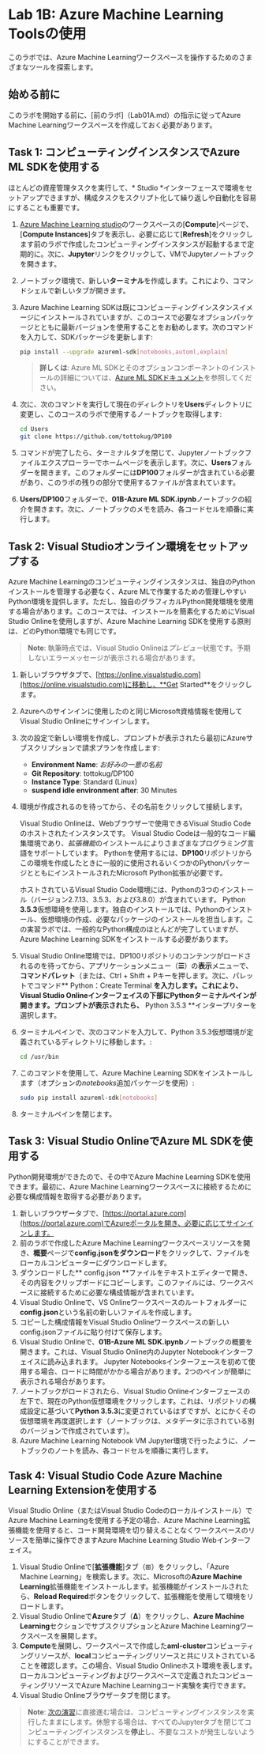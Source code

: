 # Lab 1B: Azure Machine Learning Toolsの使用

このラボでは、Azure Machine Learningワークスペースを操作するためのさまざまなツールを探索します。

## 始める前に

このラボを開始する前に、[前のラボ]（Lab01A.md）の指示に従ってAzure Machine Learningワークスペースを作成しておく必要があります。

## Task 1: コンピューティングインスタンスでAzure ML SDKを使用する

ほとんどの資産管理タスクを実行して、* Studio *インターフェースで環境をセットアップできますが、構成タスクをスクリプト化して繰り返しや自動化を容易にすることも重要です。

1. [Azure Machine Learning studio](https://ml.azure.com)のワークスペースの[**Compute**]ページで、[**Compute Instances**]タブを表示し、必要に応じて[**Refresh**]をクリックします前のラボで作成したコンピューティングインスタンスが起動するまで定期的に。次に、**Jupyter**リンクをクリックして、VMでJupyterノートブックを開きます。

2. ノートブック環境で、新しい**ターミナル**を作成します。これにより、コマンドシェルで新しいタブが開きます。

3. Azure Machine Learning SDKは既にコンピューティングインスタンスイメージにインストールされていますが、このコースで必要なオプションパッケージとともに最新バージョンを使用することをお勧めします。次のコマンドを入力して、SDKパッケージを更新します:

    ```bash
    pip install --upgrade azureml-sdk[notebooks,automl,explain]
    ```

    > **詳しくは**: Azure ML SDKとそのオプションコンポーネントのインストールの詳細については、[Azure ML SDKドキュメント](https://docs.microsoft.com/python/api/overview/azure/ml/install?view=azure-ml-py)を参照してください。 

4. 次に、次のコマンドを実行して現在のディレクトリを**Users**ディレクトリに変更し、このコースのラボで使用するノートブックを取得します:

    ```bash
    cd Users
    git clone https://github.com/tottokug/DP100
    ```

5. コマンドが完了したら、ターミナルタブを閉じて、Jupyterノートブックファイルエクスプローラーでホームページを表示します。次に、**Users**フォルダーを開きます。このフォルダーには**DP100**フォルダーが含まれている必要があり、このラボの残りの部分で使用するファイルが含まれています。
6. **Users/DP100**フォルダーで、**01B-Azure ML SDK.ipynb**ノートブックの紹介を開きます。次に、ノートブックのメモを読み、各コードセルを順番に実行します。

## Task 2: Visual Studioオンライン環境をセットアップする

Azure Machine Learningのコンピューティングインスタンスは、独自のPythonインストールを管理する必要なく、Azure MLで作業するための管理しやすいPython環境を提供します。ただし、独自のグラフィカルPython開発環境を使用する場合があります。このコースでは、インストールを簡素化するためにVisual Studio Onlineを使用しますが、Azure Machine Learning SDKを使用する原則は、どのPython環境でも同じです。

> **Note**: 執筆時点では、Visual Studio Onlineは*プレビュー*状態です。予期しないエラーメッセージが表示される場合があります。

1. 新しいブラウザタブで、[https://online.visualstudio.com](https://online.visualstudio.com)に移動し、**Get Started**をクリックします。
2. Azureへのサインインに使用したのと同じMicrosoft資格情報を使用してVisual Studio Onlineにサインインします。
3. 次の設定で新しい環境を作成し、プロンプトが表示されたら最初にAzureサブスクリプションで請求プランを作成します:
    - **Environment Name**: *お好みの一意の名前*
    - **Git Repository**: tottokug/DP100
    - **Instance Type**: Standard (Linux)
    - **suspend idle environment after**: 30 Minutes
4. 環境が作成されるのを待ってから、その名前をクリックして接続します。

    Visual Studio Onlineは、Webブラウザーで使用できるVisual Studio Codeのホストされたインスタンスです。 Visual Studio Codeは一般的なコード編集環境であり、*拡張機能*のインストールによりさまざまなプログラミング言語をサポートしています。 Pythonを使用するには、**DP100**リポジトリからこの環境を作成したときに一般的に使用されるいくつかのPythonパッケージとともにインストールされたMicrosoft Python拡張が必要です。

    ホストされているVisual Studio Code環境には、Pythonの3つのインストール（バージョン2.7.13、3.5.3、および3.8.0）が含まれています。 Python **3.5.3**仮想環境を使用します。独自のインストールでは、Pythonのインストール、仮想環境の作成、必要なパッケージのインストールを担当します。この実習ラボでは、一般的なPython構成のほとんどが完了していますが、Azure Machine Learning SDKをインストールする必要があります。

5. Visual Studio Online環境では、DP100リポジトリのコンテンツがロードされるのを待ってから、アプリケーションメニュー（**☰**）の**表示**メニューで、**コマンドパレット**（または、Ctrl + Shift + Pキーを押します。次に、パレットでコマンド** Python：Create Terminal **を入力します。これにより、Visual Studio Onlineインターフェイスの下部にPythonターミナルペインが開きます。プロンプトが表示されたら、** Python 3.5.3 **インタープリターを選択します。

6. ターミナルペインで、次のコマンドを入力して、Python 3.5.3仮想環境が定義されているディレクトリに移動します。:

    ````bash
    cd /usr/bin
    ````

7. このコマンドを使用して、Azure Machine Learning SDKをインストールします（オプションの*notebooks*追加パッケージを使用）:

    ```bash
    sudo pip install azureml-sdk[notebooks]
    ```

8. ターミナルペインを閉じます。

## Task 3: Visual Studio OnlineでAzure ML SDKを使用する

Python開発環境ができたので、その中でAzure Machine Learning SDKを使用できます。最初に、Azure Machine Learningワークスペースに接続するために必要な構成情報を取得する必要があります。

1. 新しいブラウザータブで、[https://portal.azure.com](https://portal.azure.com)でAzureポータルを開き、必要に応じてサインインします。
2. 前のラボで作成したAzure Machine Learningワークスペースリソースを開き、**概要**ページで**config.jsonをダウンロード**をクリックして、ファイルをローカルコンピューターにダウンロードします。
3. ダウンロードした** config.json **ファイルをテキストエディターで開き、その内容をクリップボードにコピーします。このファイルには、ワークスペースに接続するために必要な構成情報が含まれています。
4. Visual Studio Onlineで、VS Onlineワークスペースのルートフォルダーに**config.json**という名前の新しいファイルを作成します。
5. コピーした構成情報をVisual Studio Onlineワークスペースの新しいconfig.jsonファイルに貼り付けて保存します。
6. Visual Studio Onlineで、**01B-Azure ML SDK.ipynb**ノートブックの概要を開きます。これは、Visual Studio Online内のJupyter Notebookインターフェイスに読み込まれます。 Jupyter Notebooksインターフェースを初めて使用する場合、ロードに時間がかかる場合があります。2つのペインが簡単に表示される場合があります。
7. ノートブックがロードされたら、Visual Studio Onlineインターフェースの左下で、現在のPython仮想環境をクリックします。これは、リポジトリの構成設定に基づいて**Python 3.5.3**に変更されているはずですが、とにかくその仮想環境を再度選択します（ノートブックは、メタデータに示されている別のバージョンで作成されています）。
8. Azure Machine Learning Notebook VM Jupyter環境で行ったように、ノートブックのノートを読み、各コードセルを順番に実行します。

## Task 4: Visual Studio Code Azure Machine Learning Extensionを使用する

Visual Studio Online（またはVisual Studio Codeのローカルインストール）でAzure Machine Learningを使用する予定の場合、Azure Machine Learning拡張機能を使用すると、コード開発環境を切り替えることなくワークスペースのリソースを簡単に操作できますAzure Machine Learning Studio Webインターフェイス。

1. Visual Studio Onlineで[**拡張機能**]タブ（⊞）をクリックし、「Azure Machine Learning」を検索します。次に、Microsoftの**Azure Machine Learning**拡張機能をインストールします。拡張機能がインストールされたら、**Reload Required**ボタンをクリックして、拡張機能を使用して環境をリロードします。
2. Visual Studio Onlineで**Azure**タブ（**&Delta;**）をクリックし、**Azure Machine Learning**セクションでサブスクリプションとAzure Machine Learningワークスペースを展開します。
3. **Compute**を展開し、ワークスペースで作成した**aml-cluster**コンピューティングリソースが、**local**コンピューティングリソースと共にリストされていることを確認します。この場合、Visual Studio Onlineホスト環境を表します。ローカルコンピューティングおよびワークスペースで定義されたコンピューティングリソースでAzure Machine Learningコード実験を実行できます。
4. Visual Studio Onlineブラウザータブを閉じます。

> **Note**: [次の演習](Lab02A.md)に直接進む場合は、コンピューティングインスタンスを実行したままにします。休憩する場合は、すべてのJupyterタブを閉じてコンピューティングインスタンスを**停止**し、不要なコストが発生しないようにすることができます。